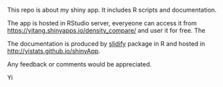 This repo is about my shiny app. It includes R scripts and documentation. 

The app is hosted in RStudio server, everyeone can access it from  https://yitang.shinyapps.io/density_compare/ and user it for free. The

The documentation is produced by [slidify](http://slidify.org) package in R and hosted in http://yistats.github.io/shinyApp. 

Any feedback or comments would be appreciated. 

Yi 

